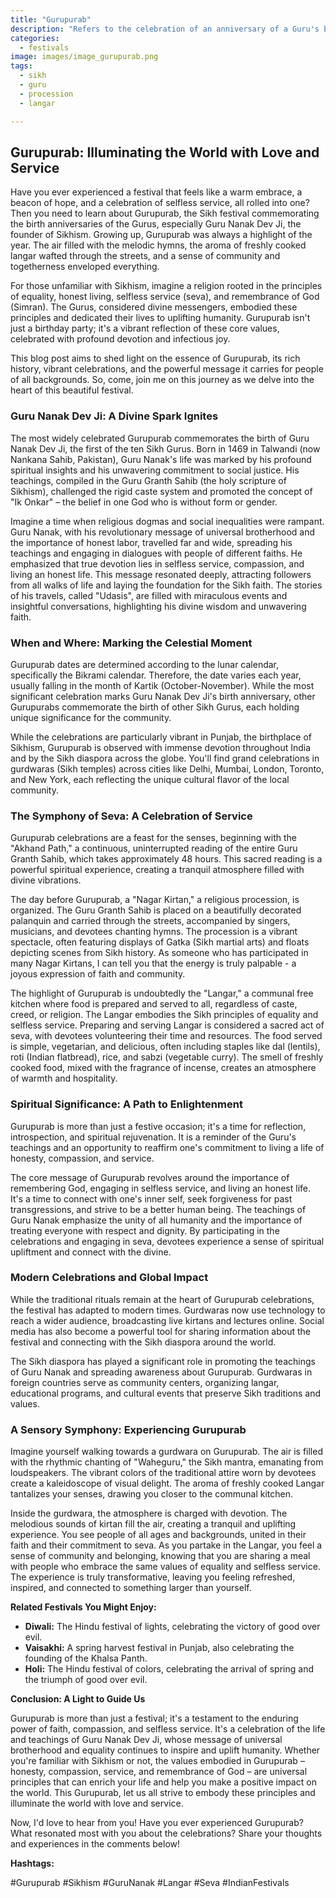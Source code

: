 ```yaml
---
title: "Gurupurab"
description: "Refers to the celebration of an anniversary of a Guru's birth in Sikhism, particularly referring to Guru Nanak and other Sikh Gurus."
categories:
  - festivals
image: images/image_gurupurab.png
tags:
  - sikh
  - guru
  - procession
  - langar

---
```


## Gurupurab: Illuminating the World with Love and Service

Have you ever experienced a festival that feels like a warm embrace, a beacon of hope, and a celebration of selfless service, all rolled into one? Then you need to learn about Gurupurab, the Sikh festival commemorating the birth anniversaries of the Gurus, especially Guru Nanak Dev Ji, the founder of Sikhism. Growing up, Gurupurab was always a highlight of the year. The air filled with the melodic hymns, the aroma of freshly cooked langar wafted through the streets, and a sense of community and togetherness enveloped everything.

For those unfamiliar with Sikhism, imagine a religion rooted in the principles of equality, honest living, selfless service (seva), and remembrance of God (Simran). The Gurus, considered divine messengers, embodied these principles and dedicated their lives to uplifting humanity. Gurupurab isn't just a birthday party; it's a vibrant reflection of these core values, celebrated with profound devotion and infectious joy.

This blog post aims to shed light on the essence of Gurupurab, its rich history, vibrant celebrations, and the powerful message it carries for people of all backgrounds. So, come, join me on this journey as we delve into the heart of this beautiful festival.

### Guru Nanak Dev Ji: A Divine Spark Ignites

The most widely celebrated Gurupurab commemorates the birth of Guru Nanak Dev Ji, the first of the ten Sikh Gurus. Born in 1469 in Talwandi (now Nankana Sahib, Pakistan), Guru Nanak's life was marked by his profound spiritual insights and his unwavering commitment to social justice. His teachings, compiled in the Guru Granth Sahib (the holy scripture of Sikhism), challenged the rigid caste system and promoted the concept of "Ik Onkar" – the belief in one God who is without form or gender.

Imagine a time when religious dogmas and social inequalities were rampant. Guru Nanak, with his revolutionary message of universal brotherhood and the importance of honest labor, travelled far and wide, spreading his teachings and engaging in dialogues with people of different faiths. He emphasized that true devotion lies in selfless service, compassion, and living an honest life. This message resonated deeply, attracting followers from all walks of life and laying the foundation for the Sikh faith. The stories of his travels, called "Udasis", are filled with miraculous events and insightful conversations, highlighting his divine wisdom and unwavering faith.

### When and Where: Marking the Celestial Moment

Gurupurab dates are determined according to the lunar calendar, specifically the Bikrami calendar. Therefore, the date varies each year, usually falling in the month of Kartik (October-November). While the most significant celebration marks Guru Nanak Dev Ji's birth anniversary, other Gurupurabs commemorate the birth of other Sikh Gurus, each holding unique significance for the community.

While the celebrations are particularly vibrant in Punjab, the birthplace of Sikhism, Gurupurab is observed with immense devotion throughout India and by the Sikh diaspora across the globe. You'll find grand celebrations in gurdwaras (Sikh temples) across cities like Delhi, Mumbai, London, Toronto, and New York, each reflecting the unique cultural flavor of the local community.

### The Symphony of Seva: A Celebration of Service

Gurupurab celebrations are a feast for the senses, beginning with the "Akhand Path," a continuous, uninterrupted reading of the entire Guru Granth Sahib, which takes approximately 48 hours. This sacred reading is a powerful spiritual experience, creating a tranquil atmosphere filled with divine vibrations.

The day before Gurupurab, a "Nagar Kirtan," a religious procession, is organized. The Guru Granth Sahib is placed on a beautifully decorated palanquin and carried through the streets, accompanied by singers, musicians, and devotees chanting hymns. The procession is a vibrant spectacle, often featuring displays of Gatka (Sikh martial arts) and floats depicting scenes from Sikh history. As someone who has participated in many Nagar Kirtans, I can tell you that the energy is truly palpable - a joyous expression of faith and community.

The highlight of Gurupurab is undoubtedly the "Langar," a communal free kitchen where food is prepared and served to all, regardless of caste, creed, or religion. The Langar embodies the Sikh principles of equality and selfless service. Preparing and serving Langar is considered a sacred act of seva, with devotees volunteering their time and resources. The food served is simple, vegetarian, and delicious, often including staples like dal (lentils), roti (Indian flatbread), rice, and sabzi (vegetable curry). The smell of freshly cooked food, mixed with the fragrance of incense, creates an atmosphere of warmth and hospitality.

### Spiritual Significance: A Path to Enlightenment

Gurupurab is more than just a festive occasion; it's a time for reflection, introspection, and spiritual rejuvenation. It is a reminder of the Guru's teachings and an opportunity to reaffirm one's commitment to living a life of honesty, compassion, and service.

The core message of Gurupurab revolves around the importance of remembering God, engaging in selfless service, and living an honest life. It's a time to connect with one's inner self, seek forgiveness for past transgressions, and strive to be a better human being. The teachings of Guru Nanak emphasize the unity of all humanity and the importance of treating everyone with respect and dignity. By participating in the celebrations and engaging in seva, devotees experience a sense of spiritual upliftment and connect with the divine.

### Modern Celebrations and Global Impact

While the traditional rituals remain at the heart of Gurupurab celebrations, the festival has adapted to modern times. Gurdwaras now use technology to reach a wider audience, broadcasting live kirtans and lectures online. Social media has also become a powerful tool for sharing information about the festival and connecting with the Sikh diaspora around the world.

The Sikh diaspora has played a significant role in promoting the teachings of Guru Nanak and spreading awareness about Gurupurab. Gurdwaras in foreign countries serve as community centers, organizing langar, educational programs, and cultural events that preserve Sikh traditions and values.

### A Sensory Symphony: Experiencing Gurupurab

Imagine yourself walking towards a gurdwara on Gurupurab. The air is filled with the rhythmic chanting of "Waheguru," the Sikh mantra, emanating from loudspeakers. The vibrant colors of the traditional attire worn by devotees create a kaleidoscope of visual delight. The aroma of freshly cooked Langar tantalizes your senses, drawing you closer to the communal kitchen.

Inside the gurdwara, the atmosphere is charged with devotion. The melodious sounds of kirtan fill the air, creating a tranquil and uplifting experience. You see people of all ages and backgrounds, united in their faith and their commitment to seva. As you partake in the Langar, you feel a sense of community and belonging, knowing that you are sharing a meal with people who embrace the same values of equality and selfless service. The experience is truly transformative, leaving you feeling refreshed, inspired, and connected to something larger than yourself.

**Related Festivals You Might Enjoy:**

*   **Diwali:** The Hindu festival of lights, celebrating the victory of good over evil.
*   **Vaisakhi:** A spring harvest festival in Punjab, also celebrating the founding of the Khalsa Panth.
*   **Holi:** The Hindu festival of colors, celebrating the arrival of spring and the triumph of good over evil.

**Conclusion: A Light to Guide Us**

Gurupurab is more than just a festival; it's a testament to the enduring power of faith, compassion, and selfless service. It's a celebration of the life and teachings of Guru Nanak Dev Ji, whose message of universal brotherhood and equality continues to inspire and uplift humanity. Whether you're familiar with Sikhism or not, the values embodied in Gurupurab – honesty, compassion, service, and remembrance of God – are universal principles that can enrich your life and help you make a positive impact on the world. This Gurupurab, let us all strive to embody these principles and illuminate the world with love and service.

Now, I'd love to hear from you! Have you ever experienced Gurupurab? What resonated most with you about the celebrations? Share your thoughts and experiences in the comments below!

**Hashtags:**

#Gurupurab #Sikhism #GuruNanak #Langar #Seva #IndianFestivals

